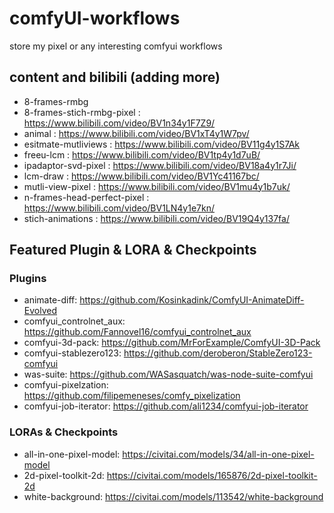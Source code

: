 # comfyUI-workflows
store my pixel or any interesting comfyui workflows

## content and bilibili (adding more)

- 8-frames-rmbg
- 8-frames-stich-rmbg-pixel : https://www.bilibili.com/video/BV1n34y1F7Z9/
- animal : https://www.bilibili.com/video/BV1xT4y1W7pv/
- esitmate-mutliviews : https://www.bilibili.com/video/BV11g4y1S7Ak
- freeu-lcm : https://www.bilibili.com/video/BV1tp4y1d7uB/
- ipadaptor-svd-pixel : https://www.bilibili.com/video/BV18a4y1r7Ji/
- lcm-draw : https://www.bilibili.com/video/BV1Yc41167bc/
- mutli-view-pixel : https://www.bilibili.com/video/BV1mu4y1b7uk/
- n-frames-head-perfect-pixel : https://www.bilibili.com/video/BV1LN4y1e7kn/
- stich-animations : https://www.bilibili.com/video/BV19Q4y137fa/

## Featured Plugin & LORA & Checkpoints

### Plugins

- animate-diff: https://github.com/Kosinkadink/ComfyUI-AnimateDiff-Evolved
- comfyui_controlnet_aux: https://github.com/Fannovel16/comfyui_controlnet_aux
- comfyui-3d-pack: https://github.com/MrForExample/ComfyUI-3D-Pack
- comfyui-stablezero123: https://github.com/deroberon/StableZero123-comfyui
- was-suite: https://github.com/WASasquatch/was-node-suite-comfyui
- comfyui-pixelzation: https://github.com/filipemeneses/comfy_pixelization
- comfyui-job-iterator: https://github.com/ali1234/comfyui-job-iterator


### LORAs & Checkpoints
- all-in-one-pixel-model: https://civitai.com/models/34/all-in-one-pixel-model
- 2d-pixel-toolkit-2d: https://civitai.com/models/165876/2d-pixel-toolkit-2d
- white-background: https://civitai.com/models/113542/white-background
